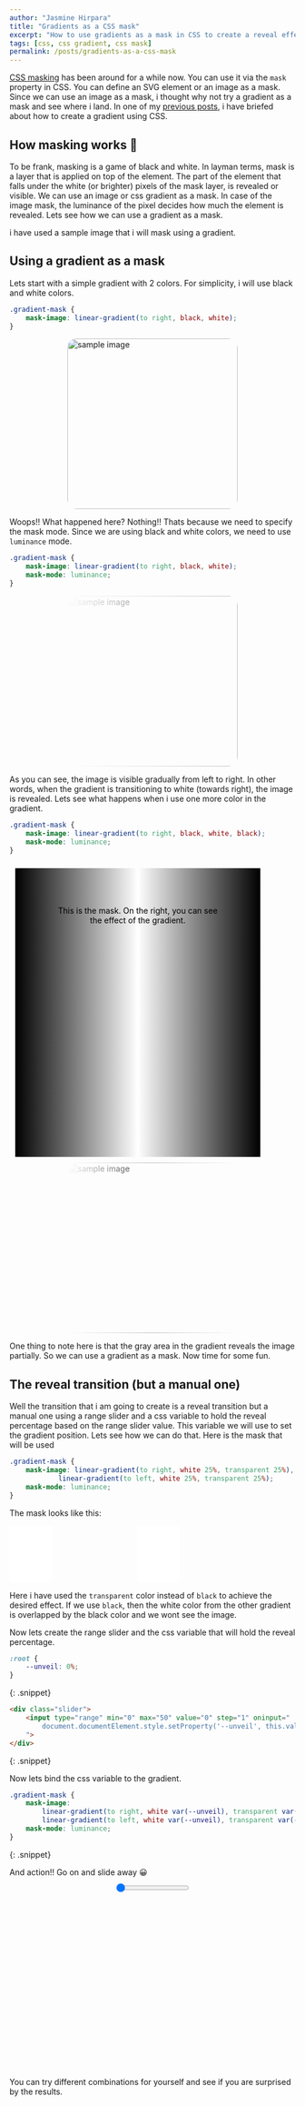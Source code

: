 ```yaml
---
author: "Jasmine Hirpara"
title: "Gradients as a CSS mask"
excerpt: "How to use gradients as a mask in CSS to create a reveal effect."
tags: [css, css gradient, css mask]
permalink: /posts/gradients-as-a-css-mask
---
```


<style>
    img {
        display: block;
        margin: 0 auto;
        border-radius: 1rem;
    }
</style>
[CSS masking](https://www.w3.org/TR/css-masking-1/) has been around for a while now. You can use it via the `mask` property in CSS. You can define an SVG element or an image as a mask. Since we can use an image as a mask, i thought why not try a gradient as a mask and see where i land. In one of my [previous posts](/posts/gradient-loader), i have briefed about how to create a gradient using CSS.

## How masking works 🤔

To be frank, masking is a game of black and white. In layman terms, mask is a layer that is applied on top of the element. The part of the element that falls under the white (or brighter) pixels of the mask layer, is revealed or visible. We can use an image or css gradient as a mask. In case of the image mask, the luminance of the pixel decides how much the element is revealed. Lets see how we can use a gradient as a mask.

i have used a sample image that i will mask using a gradient.

## Using a gradient as a mask

Lets start with a simple gradient with 2 colors. For simplicity, i will use black and white colors.

```css
.gradient-mask {
    mask-image: linear-gradient(to right, black, white);
}
```
<style>
    .gradient-mask {
        mask-image: linear-gradient(to right, black, white);
    }
</style>
<img class="gradient-mask" src="https://i.imgur.com/41RPpSc.jpeg" alt="sample image" width="300">

Woops!! What  happened here? Nothing!! Thats because we need to specify the mask mode. Since we are using black and white colors, we need to use `luminance` mode.

```css
.gradient-mask {
    mask-image: linear-gradient(to right, black, white);
    mask-mode: luminance;
}
```
<style>
    .gradient-mask-mode {
        mask-image: linear-gradient(to right, black, white);
        mask-mode: luminance;
    }
</style>
<img class="gradient-mask-mode" src="https://i.imgur.com/41RPpSc.jpeg" alt="sample image" width="300">

As you can see, the image is visible gradually from left to right. In other words, when the gradient is transitioning to white (towards right), the image is revealed. Lets see what happens when i use one more color in the gradient.

```css
.gradient-mask {
    mask-image: linear-gradient(to right, black, white, black);
    mask-mode: luminance;
}
```
<style>
    .mask {
        width: 18.75rem;
        height: 23.5rem;
        float: left;
        margin: 0.625rem;
        margin-right: 1.25rem;
        text-align: center;
        color: black;
        padding: 4.125rem;
        background-image: linear-gradient(to right, black, white, black);
    }

    .gradient-mask-mode-2 {
        mask-image: linear-gradient(to right, black, white, black);
        mask-mode: luminance;
    }
</style>

<div class="mask">
    This is the mask. On the right, you can see the effect of the gradient.
</div>
<img class="gradient-mask-mode-2" src="https://i.imgur.com/41RPpSc.jpeg" alt="sample image" width="300">

One thing to note here is that the gray area in the gradient reveals the image partially. So we can use a gradient as a mask. Now time for some fun.

## The reveal transition (but a manual one)

Well the transition that i am going to create is a reveal transition but a manual one using a range slider and a css variable to hold the reveal percentage based on the range slider value. This variable we will use to set the gradient position. Lets see how we can do that. Here is the mask that will be used

```css
.gradient-mask {
    mask-image: linear-gradient(to right, white 25%, transparent 25%),
            linear-gradient(to left, white 25%, transparent 25%);
    mask-mode: luminance;
}
```
The mask looks like this:
<style>
    .mask-effect {
        width: 18.75rem;
        height: 6.25rem;
        background-image: linear-gradient(to right, white 25%, transparent 25%),
            linear-gradient(to left, white 25%, transparent 25%);
    }
</style>

<div class="mask-effect"></div>

Here i have used the `transparent` color instead of `black` to achieve the desired effect. If we use `black`, then the white color from the other gradient is overlapped by the black color and we wont see the image.

Now lets create the range slider and the css variable that will hold the reveal percentage.

```css
:root {
    --unveil: 0%;
}
```
{: .snippet}
```html
<div class="slider">
    <input type="range" min="0" max="50" value="0" step="1" oninput="
        document.documentElement.style.setProperty('--unveil', this.value + '%');
    ">
</div>
```
{: .snippet}

Now lets bind the css variable to the gradient.

```css
.gradient-mask {
    mask-image: 
        linear-gradient(to right, white var(--unveil), transparent var(--unveil)),
        linear-gradient(to left, white var(--unveil), transparent var(--unveil));
    mask-mode: luminance;
}
```
{: .snippet}

And action!! Go on and slide away 😀

<style>
    :root {
        --unveil: 0%;
    }

    .gradient-mask-final {
        mask-image: 
            linear-gradient(to right, white var(--unveil), transparent var(--unveil)),
            linear-gradient(to left, white var(--unveil), transparent var(--unveil));
        mask-mode: luminance;
    }

    input[type=range] {
        display: block;
        height: 0.625rem;
        margin: 0 auto;
    }
</style>

<input type="range" min="0" max="51" value="0" step="1" oninput="
        document.documentElement.style.setProperty('--unveil', this.value + '%');
">

<img class="gradient-mask-final" src="https://i.imgur.com/41RPpSc.jpeg" alt="sample image" width="300">

You can try different combinations for yourself and see if you are surprised by the results.